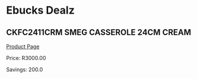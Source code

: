 
# Ebucks Dealz
## CKFC2411CRM SMEG CASSEROLE 24CM CREAM
[Product Page](https://www.ebucks.com/web/shop/productSelected.do?prodId=317229893&catId=704983235)

Price: R3000.00

Savings: 200.0


	